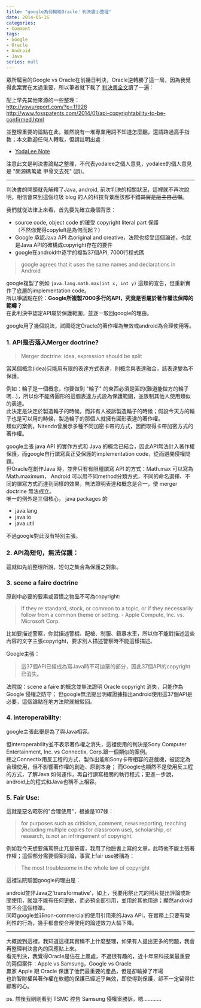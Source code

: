 ```yaml
---
title: "google為何輸給Oracle：判決書小整理"
date: 2014-05-16
categories:
- Comment
tags:
- Google
- Oracle
- Android
- Java
series: null
---
```


眾所矚目的Google vs Oracle在前幾日判決，Oracle逆轉勝了這一局，因為我覺得此案實在太過重要，所以筆者就下載了
[判決書全文](http://cdn1.vox-cdn.com/assets/4431835/13-1021.Opinion.5-7-2014.1.pdf)讀了一遍：  

配上早先其他來源的一些整理：  
<http://yowureport.com/?p=11928>  
<http://www.fosspatents.com/2014/01/api-copyrightability-to-be-confirmed.html>  

並整理重要的論點在此，雖然說有一堆專業用詞不知道怎麼翻，還請路過高手指教；本文歡迎任何人轉載，但請註明出處：
* [YodaLee Note](yodalee.me)

注意此文是判決書論點之整理，不代表yodalee之個人意見，yodalee的個人意見是 "開源碼萬歲 甲骨文去死" (誤)。  
<!--more-->

---

判決書的開頭就先解釋了Java, android, 前次判決的相關狀況，這裡就不再次說明，相信會來到這個垃圾 blog 的人的科技背景應該都不錯~~其實是版主自己懶~~。  

我們就從法律上來看，首先要先確立幾個背景：  

* source code, object code 的確受 copyright literal part 保護  
（不然你覺得copyleft是為何而起？）
* Google 承認Java API 為original and creative，法院也接受這個論述，也就是Java API的確構成copyright存在的要件
* google在android中逐字的複製37個API, 7000行程式碼

> google agrees that it uses the same names and declarations in Android

google複製了例如 `java.lang.math.max(int x, int y)` 這類的宣告，但重新實作了底層的implementation code。  
所以爭議點在於：**Google所複製7000多行的API，究竟是否屬於著作權法保障的範疇？**  
在此判決中認定API屬於保護範圍，並逐一駁回google的理由。  

google用了幾個說法，試圖認定Oracle的著作權為無效或android為合理使用等。  

### 1. API是否落入Merger doctrine?  

> Merger doctrine: idea, expression should be split   

當某個概念(idea)只能用有限的表達方式表達，則概念與表達融合，該表達變為不保護。  

例如：輪子是一個概念，你要做到 "輪子" 的東西必須是圓的(難道能做方的輪子嗎…)，所以你不能將圓形的這個表達方式設為保護範圍，並限制其他人使用類似的表達。  
此決定是決定於製造輪子的時候，而非有人被訴製造輪子的時候；假設今天方的輪子也是可以用的時候，製造輪子的那個人就擁有圓形表達的著作權。  
類似的案例，Nitendo曾展示多種不同加密卡帶的方式，因而取得卡帶加密方式的著作權。  

google主張 java API 的實作方式和 Java 的概念已結合，因此API無法計入著作權保護，而google自行譔寫真正受保護的implementation code，從而避開侵權問題。  
但Oracle在創作Java 時，並非只有有限種譔寫 API 的方式：Math.max 可以寫為 Math.maximum，
Android 可以用不同method分類方式，不同的命名選擇、不同的譔寫方式而達到同樣的效果，無法證明表達和概念是合一，使 merger doctrine 無法成立。  
唯一的例外是三個核心， java packages 的
* java.lang
* java.io
* java.util

不過google對此沒有特別主張。  

### 2. API為短句，無法保護：  

這就如先前整理所說，短句之集合為保護之對象。  

### 3. scene a faire doctrine

原創中必要的要素或習慣之物品不可為copyright:

> If they re standard, stock, or common to a topic, or if they necessarily follow from a common theme or setting.  - Apple Compute, Inc. vs. Microsoft Corp.  

比如要描述警察，你就描述警棍、配槍、制服、鎮暴水車，所以你不能對描述這些內容的文字主張copyright，要求別人描述警察時不能這樣描述。  

Google主張：
> 這37個API已經成為寫Java時不可拋棄的部分，因此37個API的copyright已消失。  

法院說：scene a faire 的概念並無法證明 Oracle copyright 消失，只能作為 Google 侵權之防守；
但google無法提出明確證據指出android使用這37個API是必要，這個論點在地方法院就被駁回。  

### 4. interoperability:  

google主張此舉是為了與Java相容。  

但interoperability並不表示著作權之消失，這裡使用的判決是Sony Computer Entertainment, Inc. vs Connectix, Corp.跟一個類似的案例。  
總之Connectix用反工程的方式，製作出能和Sony卡帶相容的遊戲機，被認定為合理使用，但不影響著作權的創造、原創本身；
而Google也顯然不是使用反工程的方式，了解Java 如何運作，再自行譔寫相關的執行程式；更進一步說，android上的程式和Java也稱不上相容。  

### 5. Fair Use:  
這就是惡名昭彰的"合理使用"，根據是107條：  

> for purposes such as criticism, comment, news reporting, teaching (including multiple copies for classroom use), scholarship, or research, is not an infringement of copyright.

例如我今天想要痛罵祭止兀是笨蛋，我用了他臉書上寫的文章，此時他不能主張著作權；這個部分需要個案討論，事實上fair use被稱為：  
> The most troublesome in the whole law of copyright  

這裡法院駁回google的理由是：  

android並非Java之'transformative'，如上，我要用祭止兀的照片提出評論或新聞使用，就幾不能有任何更動，而必預全部引用，並用於其他用途；顯然android並不合這個標準。  
同時google並非non-commercial的使用引用來的Java API，在實務上只要有營利性的行為，幾乎都會使合理使用的論述效力大幅下降。  

---

大概說到這裡，我知道這樣其實稱不上什麼整理，如果有人提出更多的問題，我會再整理判決書內的回應貼上來。  
看完判決，我覺得Oracle是佔在上風處，不過很有趣的，近十年來科技業最重要的兩個案件：Apple vs Samsung，Google vs Oracle  
贏家 Apple 跟 Oracle 保護了他們最重要的產品，但是卻輸掉了市場  
也許智財權與著作權在軟體的保護已經近乎無效，即使得到保護，卻不一定留得住顧客的心。  

ps. 然後我剛剛看到 TSMC 控告 Samsung 侵權案勝訴，嗯………… 